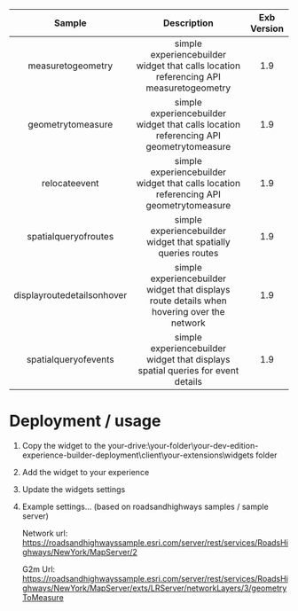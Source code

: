 | Sample  | Description    | Exb Version
| :---:   | :---: | :---: |
| measuretogeometry | simple experiencebuilder widget that calls location referencing API measuretogeometry   | 1.9 |
| geometrytomeasure | simple experiencebuilder widget that calls location referencing API geometrytomeasure   | 1.9 |
| relocateevent | simple experiencebuilder widget that calls location referencing API geometrytomeasure   | 1.9 |
| spatialqueryofroutes | simple experiencebuilder widget that spatially queries routes   | 1.9 |
| displayroutedetailsonhover | simple experiencebuilder widget that displays route details when hovering over the network   | 1.9 |
| spatialqueryofevents | simple experiencebuilder widget that displays spatial queries for event details   | 1.9 |

# Deployment / usage
1. Copy the widget to the your-drive:\your-folder\your-dev-edition-experience-builder-deployment\client\your-extensions\widgets folder
2. Add the widget to your experience
3. Update the widgets settings
4. Example settings... (based on roadsandhighways samples / sample server)

   Network url: https://roadsandhighwayssample.esri.com/server/rest/services/RoadsHighways/NewYork/MapServer/2 
   
   G2m Url: https://roadsandhighwayssample.esri.com/server/rest/services/RoadsHighways/NewYork/MapServer/exts/LRServer/networkLayers/3/geometryToMeasure


